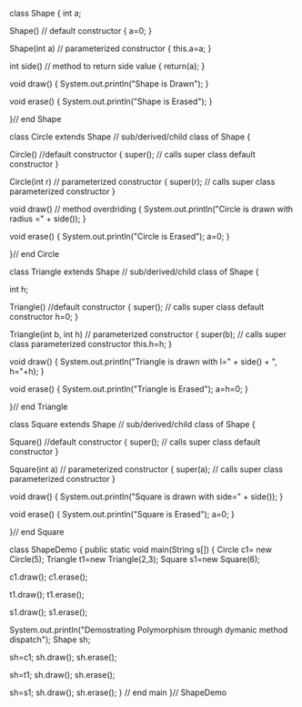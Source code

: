 class Shape
{
int a;

Shape() // default constructor
{
a=0;
}

Shape(int a) // parameterized constructor
{
this.a=a;
}

int side() // method to return side value
{
return(a);
}

void draw()
{
System.out.println("Shape is Drawn");
}

void erase()
{
System.out.println("Shape is Erased");
}

}// end Shape


class Circle extends Shape // sub/derived/child class of Shape
{

Circle()  //default constructor
{
super(); // calls super class default constructor
}

Circle(int r)  // parameterized constructor
{
super(r); // calls super class parameterized constructor
}

void draw() // method overdriding
{
System.out.println("Circle is drawn with radius =" + side());
}

void erase()
{
System.out.println("Circle is Erased");
a=0;
}

}// end Circle

class Triangle extends Shape // sub/derived/child class of Shape
{

int h;

Triangle()  //default constructor
{
super(); // calls super class default constructor
h=0;
}

Triangle(int b, int h)  // parameterized constructor
{
super(b); // calls super class parameterized constructor
this.h=h;
}

void draw()
{
System.out.println("Triangle is drawn with l=" + side() + ", h="+h);
}

void erase()
{
System.out.println("Triangle is Erased");
a=h=0;
}

}// end Triangle


class Square extends Shape // sub/derived/child class of Shape
{

Square()  //default constructor
{
super(); // calls super class default constructor
}

Square(int a)  // parameterized constructor
{
super(a); // calls super class parameterized constructor
}

void draw()
{
System.out.println("Square is drawn with side=" + side());
}

void erase()
{
System.out.println("Square is Erased");
a=0;
}

}// end Square


class ShapeDemo
{
public static void main(String s[])
{
Circle c1= new Circle(5);
Triangle t1=new Triangle(2,3);
Square s1=new Square(6);

c1.draw();
c1.erase();

t1.draw();
t1.erase();

s1.draw();
s1.erase();

System.out.println("Demostrating Polymorphism through dymanic method dispatch");
Shape sh;

sh=c1;
sh.draw();
sh.erase();

sh=t1;
sh.draw();
sh.erase();

sh=s1;
sh.draw();
sh.erase();
} // end main
}// ShapeDemo
